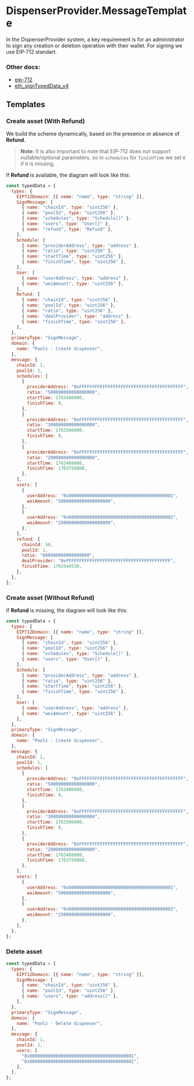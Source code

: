 # DispenserProvider.MessageTemplate

In the DispenserProvider system, a key requirement is for an administrator to sign any creation or deletion operation with their wallet.
For signing we use EIP-712 standart.

### Other docs:
- [eip-712](https://eips.ethereum.org/EIPS/eip-712)
- [eth_signTypedData_v4](https://docs.metamask.io/wallet/reference/json-rpc-methods/eth_signtypeddata_v4/)

## Templates

### Create asset (With Refund)

We build the scheme dynamically, based on the presence or absence of **Refund**.
> **Note:** It is also important to note that EIP-712 does not support nullable/optional parameters, so in `schedules` for `finishTime` we set `0` if it is missing.

If **Refund** is available, the diagram will look like this:
```js
const typedData = {
  types: {
    EIP712Domain: [{ name: "name", type: "string" }],
    SignMessage: [
      { name: "chainId", type: "uint256" },
      { name: "poolId", type: "uint256" },
      { name: "schedules", type: "Schedule[]" },
      { name: "users", type: "User[]" },
      { name: "refund", type: "Refund" },
    ],
    Schedule: [
      { name: "providerAddress", type: "address" },
      { name: "ratio", type: "uint256" },
      { name: "startTime", type: "uint256" },
      { name: "finishTime", type: "uint256" },
    ],
    User: [
      { name: "userAddress", type: "address" },
      { name: "weiAmount", type: "uint256" },
    ],
    Refund: [
      { name: "chainId", type: "uint256" },
      { name: "poolId", type: "uint256" },
      { name: "ratio", type: "uint256" },
      { name: "dealProvider", type: "address" },
      { name: "finishTime", type: "uint256" },
    ],
  },
  primaryType: "SignMessage",
  domain: {
    name: "Poolz - Create dispenser",
  },
  message: {
    chainId: 1,
    poolId: 1,
    schedules: [
      {
        providerAddress: "0xFFFFFFFFFFFFFFFFFFFFFFFFFFFFFFFFFFFFFFFF",
        ratio: "500000000000000000",
        startTime: 1763486000,
        finishTime: 0,
      },
      {
        providerAddress: "0xFFFFFFFFFFFFFFFFFFFFFFFFFFFFFFFFFFFFFFFF",
        ratio: "300000000000000000",
        startTime: 1763586000,
        finishTime: 0,
      },
      {
        providerAddress: "0xFFFFFFFFFFFFFFFFFFFFFFFFFFFFFFFFFFFFFFFF",
        ratio: "200000000000000000",
        startTime: 1763486000,
        finishTime: 1763758800,
      },
    ],
    users: [
      {
        userAddress: "0x0000000000000000000000000000000000000001",
        weiAmount: "50000000000000000000",
      },
      {
        userAddress: "0x0000000000000000000000000000000000000002",
        weiAmount: "25000000000000000000",
      },
    ],
    refund: {
      chainId: 56,
      poolId: 1,
      ratio: "800000000000000000",
      dealProvider: "0xFFFFFFFFFFFFFFFFFFFFFFFFFFFFFFFFFFFFFFFF",
      finishTime: 1763544530,
    },
  },
};
```

### Create asset (Without Refund)
If **Refund** is missing, the diagram will look like this:
```js
const typedData = {
  types: {
    EIP712Domain: [{ name: "name", type: "string" }],
    SignMessage: [
      { name: "chainId", type: "uint256" },
      { name: "poolId", type: "uint256" },
      { name: "schedules", type: "Schedule[]" },
      { name: "users", type: "User[]" },
    ],
    Schedule: [
      { name: "providerAddress", type: "address" },
      { name: "ratio", type: "uint256" },
      { name: "startTime", type: "uint256" },
      { name: "finishTime", type: "uint256" },
    ],
    User: [
      { name: "userAddress", type: "address" },
      { name: "weiAmount", type: "uint256" },
    ],
  },
  primaryType: "SignMessage",
  domain: {
    name: "Poolz - Create dispenser",
  },
  message: {
    chainId: 1,
    poolId: 1,
    schedules: [
      {
        providerAddress: "0xFFFFFFFFFFFFFFFFFFFFFFFFFFFFFFFFFFFFFFFF",
        ratio: "500000000000000000",
        startTime: 1763486000,
        finishTime: 0,
      },
      {
        providerAddress: "0xFFFFFFFFFFFFFFFFFFFFFFFFFFFFFFFFFFFFFFFF",
        ratio: "300000000000000000",
        startTime: 1763586000,
        finishTime: 0,
      },
      {
        providerAddress: "0xFFFFFFFFFFFFFFFFFFFFFFFFFFFFFFFFFFFFFFFF",
        ratio: "200000000000000000",
        startTime: 1763486000,
        finishTime: 1763758800,
      },
    ],
    users: [
      {
        userAddress: "0x0000000000000000000000000000000000000001",
        weiAmount: "50000000000000000000",
      },
      {
        userAddress: "0x0000000000000000000000000000000000000002",
        weiAmount: "25000000000000000000",
      },
    ],
  },
};
```

### Delete asset

```js
const typedData = {
  types: {
    EIP712Domain: [{ name: "name", type: "string" }],
    SignMessage: [
      { name: "chainId", type: "uint256" },
      { name: "poolId", type: "uint256" },
      { name: "users", type: "address[]" },
    ],
  },
  primaryType: "SignMessage",
  domain: {
    name: "Poolz - Delete dispenser",
  },
  message: {
    chainId: 1,
    poolId: 1,
    users: [
      "0x0000000000000000000000000000000000000001",
      "0x0000000000000000000000000000000000000002",
    ],
  },
};
```
